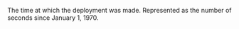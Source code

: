 The time at which the deployment was made. Represented as the number of
seconds since January 1, 1970.
